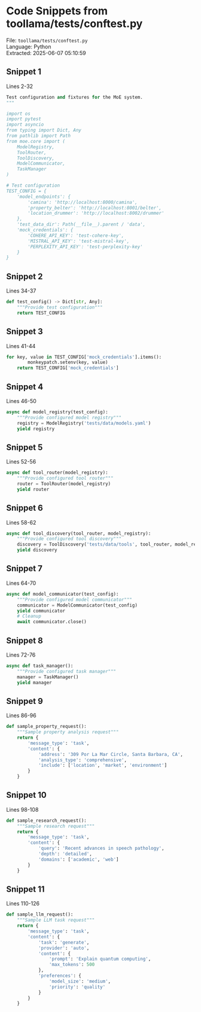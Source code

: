 # Code Snippets from toollama/tests/conftest.py

File: `toollama/tests/conftest.py`  
Language: Python  
Extracted: 2025-06-07 05:10:59  

## Snippet 1
Lines 2-32

```Python
Test configuration and fixtures for the MoE system.
"""

import os
import pytest
import asyncio
from typing import Dict, Any
from pathlib import Path
from moe.core import (
    ModelRegistry,
    ToolRouter,
    ToolDiscovery,
    ModelCommunicator,
    TaskManager
)

# Test configuration
TEST_CONFIG = {
    'model_endpoints': {
        'camina': 'http://localhost:8000/camina',
        'property_belter': 'http://localhost:8001/belter',
        'location_drummer': 'http://localhost:8002/drummer'
    },
    'test_data_dir': Path(__file__).parent / 'data',
    'mock_credentials': {
        'COHERE_API_KEY': 'test-cohere-key',
        'MISTRAL_API_KEY': 'test-mistral-key',
        'PERPLEXITY_API_KEY': 'test-perplexity-key'
    }
}
```

## Snippet 2
Lines 34-37

```Python
def test_config() -> Dict[str, Any]:
    """Provide test configuration"""
    return TEST_CONFIG
```

## Snippet 3
Lines 41-44

```Python
for key, value in TEST_CONFIG['mock_credentials'].items():
        monkeypatch.setenv(key, value)
    return TEST_CONFIG['mock_credentials']
```

## Snippet 4
Lines 46-50

```Python
async def model_registry(test_config):
    """Provide configured model registry"""
    registry = ModelRegistry('tests/data/models.yaml')
    yield registry
```

## Snippet 5
Lines 52-56

```Python
async def tool_router(model_registry):
    """Provide configured tool router"""
    router = ToolRouter(model_registry)
    yield router
```

## Snippet 6
Lines 58-62

```Python
async def tool_discovery(tool_router, model_registry):
    """Provide configured tool discovery"""
    discovery = ToolDiscovery('tests/data/tools', tool_router, model_registry)
    yield discovery
```

## Snippet 7
Lines 64-70

```Python
async def model_communicator(test_config):
    """Provide configured model communicator"""
    communicator = ModelCommunicator(test_config)
    yield communicator
    # Cleanup
    await communicator.close()
```

## Snippet 8
Lines 72-76

```Python
async def task_manager():
    """Provide configured task manager"""
    manager = TaskManager()
    yield manager
```

## Snippet 9
Lines 86-96

```Python
def sample_property_request():
    """Sample property analysis request"""
    return {
        'message_type': 'task',
        'content': {
            'address': '309 Por La Mar Circle, Santa Barbara, CA',
            'analysis_type': 'comprehensive',
            'include': ['location', 'market', 'environment']
        }
    }
```

## Snippet 10
Lines 98-108

```Python
def sample_research_request():
    """Sample research request"""
    return {
        'message_type': 'task',
        'content': {
            'query': 'Recent advances in speech pathology',
            'depth': 'detailed',
            'domains': ['academic', 'web']
        }
    }
```

## Snippet 11
Lines 110-126

```Python
def sample_llm_request():
    """Sample LLM task request"""
    return {
        'message_type': 'task',
        'content': {
            'task': 'generate',
            'provider': 'auto',
            'content': {
                'prompt': 'Explain quantum computing',
                'max_tokens': 500
            },
            'preferences': {
                'model_size': 'medium',
                'priority': 'quality'
            }
        }
    }
```

